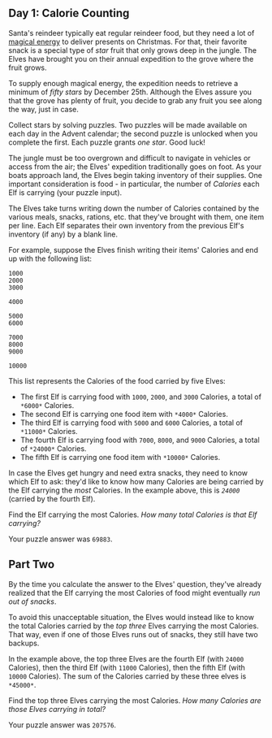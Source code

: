 ## Day 1: Calorie Counting

Santa's reindeer typically eat regular reindeer food, but they need a lot of
[magical energy](https://adventofcode.com/2018/day/25) to deliver presents on
Christmas. For that, their favorite snack is a special type of *star* fruit
that only grows deep in the jungle. The Elves have brought you on their annual
expedition to the grove where the fruit grows.

To supply enough magical energy, the expedition needs to retrieve a minimum of
*fifty stars* by December 25th. Although the Elves assure you that the grove
has  plenty of fruit, you decide to grab any fruit you see along the way,  just
in case.

Collect stars by solving puzzles.  Two puzzles will be made available on each
day in the Advent calendar; the second puzzle is unlocked when  you complete
the first.  Each puzzle grants *one star*. Good luck!

The jungle must be too overgrown and difficult to navigate in  vehicles or
access from the air; the Elves' expedition traditionally  goes on foot. As your
boats approach land, the Elves begin taking  inventory of their supplies. One
important consideration is food - in  particular, the number of *Calories* each
Elf is carrying (your puzzle input).

The Elves take turns writing down the number of Calories contained by the
various meals, snacks, rations, etc. that they've brought with them, one item
per line. Each Elf separates  their own inventory from the previous Elf's
inventory (if any) by a  blank line.

For example, suppose the Elves finish writing their items' Calories and end up
with the following list:

```
1000
2000
3000

4000

5000
6000

7000
8000
9000

10000
```

This list represents the Calories of the food carried by five Elves:

- The first Elf is carrying food with `1000`, `2000`, and `3000` Calories, a
  total of `*6000*` Calories.
- The second Elf is carrying one food item with `*4000*` Calories.
- The third Elf is carrying food with `5000` and `6000` Calories, a total of
  `*11000*` Calories.
- The fourth Elf is carrying food with `7000`, `8000`, and `9000` Calories, a
  total of `*24000*` Calories.
- The fifth Elf is carrying one food item with `*10000*` Calories.

In case the Elves get hungry and need extra snacks, they need to know which Elf
to ask: they'd like to know how many Calories are being  carried by the Elf
carrying the *most* Calories. In the example above, this is *`24000`* (carried
by the fourth Elf).

Find the Elf carrying the most Calories. *How many total Calories is that Elf
carrying?*

Your puzzle answer was `69883`.

## Part Two

By the time you calculate the answer to the Elves' question, they've  already
realized that the Elf carrying the most Calories of food might  eventually *run
out of snacks*.

To avoid this unacceptable situation, the Elves would instead like to know the
total Calories carried by the *top three* Elves carrying the most Calories.
That way, even if one of those Elves runs out of snacks, they still have two
backups.

In the example above, the top three Elves are the fourth Elf (with `24000`
Calories), then the third Elf (with `11000` Calories), then the fifth Elf (with
`10000` Calories). The sum of the Calories carried by these three elves is
`*45000*`.

Find the top three Elves carrying the most Calories. *How many Calories are
those Elves carrying in total?*

Your puzzle answer was `207576`.
